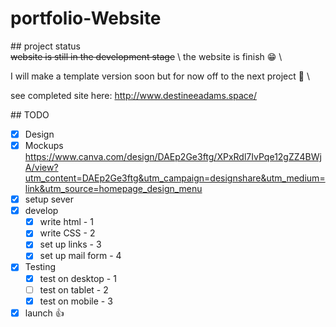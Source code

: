 # portfolio-Website



\## project status <br>
 ~~website is still in the development stage~~ \\
 the website is finish :grin: \\

 I will make a template version soon but for now off to the next project :runner: \\

 see completed site here: 
http://www.destineeadams.space/ 

\## TODO

- [x] Design
- [x] Mockups https://www.canva.com/design/DAEp2Ge3ftg/XPxRdl7IvPqe12gZZ4BWjA/view?utm_content=DAEp2Ge3ftg&utm_campaign=designshare&utm_medium=link&utm_source=homepage_design_menu
- [x] setup sever
- [x] develop
   - [X] write html - 1
   - [X] write CSS - 2
   - [X] set up links - 3
   - [X] set up mail form - 4
- [x] Testing
    - [X] test on desktop - 1
    - [ ] test on tablet  - 2
    - [X] test on mobile  - 3
- [x] launch :thumbsup:
